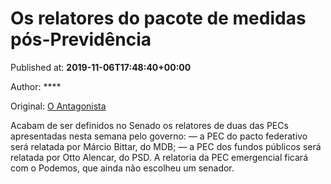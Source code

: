 
# Os relatores do pacote de medidas pós-Previdência

Published at: **2019-11-06T17:48:40+00:00**

Author: ****

Original: [O Antagonista](https://www.oantagonista.com/brasil/os-relatores-do-pacote-de-medidas-pos-previdencia/)

Acabam de ser definidos no Senado os relatores de duas das PECs apresentadas nesta semana pelo governo:
— a PEC do pacto federativo será relatada por Márcio Bittar, do MDB;
— a PEC dos fundos públicos será relatada por Otto Alencar, do PSD.
A relatoria da PEC emergencial ficará com o Podemos, que ainda não escolheu um senador.
